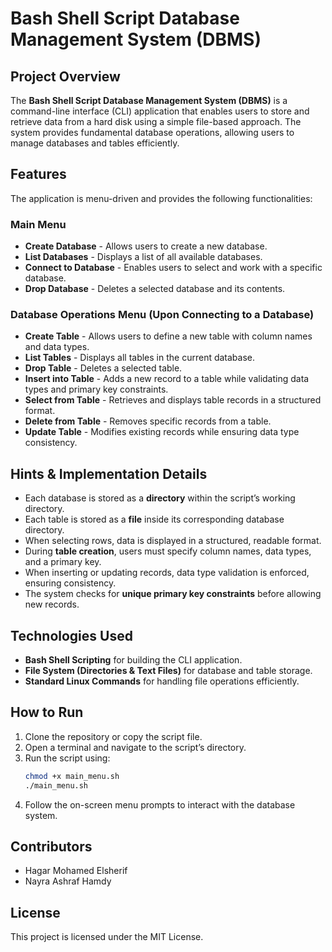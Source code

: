 # Bash Shell Script Database Management System (DBMS)

## Project Overview

The **Bash Shell Script Database Management System (DBMS)** is a command-line interface (CLI) application that enables users to store and retrieve data from a hard disk using a simple file-based approach. The system provides fundamental database operations, allowing users to manage databases and tables efficiently.

## Features

The application is menu-driven and provides the following functionalities:

### **Main Menu**

- **Create Database** - Allows users to create a new database.
- **List Databases** - Displays a list of all available databases.
- **Connect to Database** - Enables users to select and work with a specific database.
- **Drop Database** - Deletes a selected database and its contents.

### **Database Operations Menu (Upon Connecting to a Database)**

- **Create Table** - Allows users to define a new table with column names and data types.
- **List Tables** - Displays all tables in the current database.
- **Drop Table** - Deletes a selected table.
- **Insert into Table** - Adds a new record to a table while validating data types and primary key constraints.
- **Select from Table** - Retrieves and displays table records in a structured format.
- **Delete from Table** - Removes specific records from a table.
- **Update Table** - Modifies existing records while ensuring data type consistency.

## Hints & Implementation Details

- Each database is stored as a **directory** within the script’s working directory.
- Each table is stored as a **file** inside its corresponding database directory.
- When selecting rows, data is displayed in a structured, readable format.
- During **table creation**, users must specify column names, data types, and a primary key.
- When inserting or updating records, data type validation is enforced, ensuring consistency.
- The system checks for **unique primary key constraints** before allowing new records.

## Technologies Used

- **Bash Shell Scripting** for building the CLI application.
- **File System (Directories & Text Files)** for database and table storage.
- **Standard Linux Commands** for handling file operations efficiently.

## How to Run

1. Clone the repository or copy the script file.
2. Open a terminal and navigate to the script’s directory.
3. Run the script using:
   ```bash
   chmod +x main_menu.sh
   ./main_menu.sh
   ```
4. Follow the on-screen menu prompts to interact with the database system.


## Contributors

- Hagar Mohamed Elsherif
- Nayra Ashraf Hamdy

## License

This project is licensed under the MIT License.

